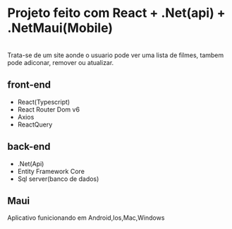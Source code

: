 
<h1>Projeto feito com React + .Net(api) + .NetMaui(Mobile)</h1>
<br/>
Trata-se de um site aonde o usuario pode ver uma lista de filmes, tambem pode adiconar, remover ou atualizar.
<br/>
<h2> front-end</h2>
<ul>
<li>React(Typescript)</li>
<li>React Router Dom v6</li>
<li>Axios</li>
<li>ReactQuery</li>
</ul>
<h2> back-end</h2>
<ul>
<li>.Net(Api)</li>
<li>Entity Framework Core</li>
<li>Sql server(banco de dados)</li>
</ul>
<h2>Maui</h2>
<p>Aplicativo funicionando em Android,Ios,Mac,Windows</p>
